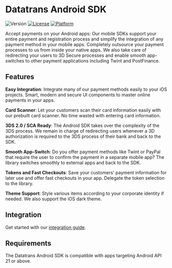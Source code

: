 # **Datatrans Android SDK**
![Version](https://img.shields.io/badge/Version-1.4.2-5B728F)
[![License](https://img.shields.io/badge/License-Datatrans-lightgrey)](https://raw.githubusercontent.com/datatrans/android-sdk/master/LICENSE)
[![Platform](https://img.shields.io/badge/platform-android-0BAF73)](https://github.com/datatrans/android-sdk)

Accept payments on your Android apps: Our mobile SDKs support your entire payment and registration process and simplify the integration of any payment method in your mobile apps. Completely outsource your payment processes to us from inside your native apps. We also take care of redirecting your users to 3D Secure processes and enable smooth app-switches to other payment applications including Twint and PostFinance.

## **Features**
**Easy Integration**: Integrate many of our payment methods easily to your iOS projects. Smart, modern and secure UI components to master online payments in your apps.

**Card Scanner**: Let your customers scan their card information easily with our prebuilt card scanner. No time wasted with entering card information.

**3DS 2.0 / SCA Ready**: The Android SDK takes over the complexity of the 3DS process. We remain in charge of redirecting users whenever a 3D authorization is required to the 3DS process of their bank and back to the SDK.

**Smooth App-Switch**: Do you offer payment methods like Twint or PayPal that require the user to confirm the payment in a separate mobile app? The library switches smoothly to external apps and back to the SDK.

**Tokens and Fast Checkouts**: Save your customers' payment information for later use and offer fast checkouts in your app. Delegate the token selection to the library.

**Theme Support**: Style various items according to your corporate identity if needed. We also support the iOS dark theme.

## **Integration**
Get started with our [integration guide](https://docs.datatrans.ch/docs/mobile-sdk-2).

## **Requirements**
The Datatrans Android SDK is compatible with apps targeting Android API 21 or above.
